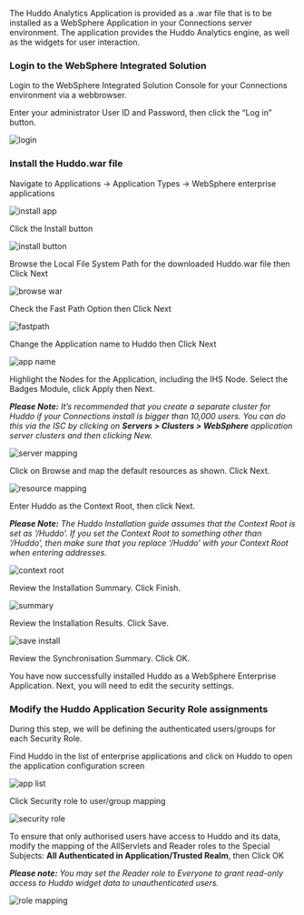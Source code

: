 The Huddo Analytics Application is provided as a .war file that is to be installed as a WebSphere Application in your Connections server environment.
The application provides the Huddo Analytics engine, as well as the widgets for user interaction.

### Login to the WebSphere Integrated Solution

Login to the WebSphere Integrated Solution Console for your Connections environment via a webbrowser.

Enter your administrator User ID and Password, then click the “Log in” button.

![login](/assets/badges/install/app/WAS_Console_login.png)

### Install the Huddo.war file

Navigate to Applications → Application Types → WebSphere enterprise applications

![install app](/assets/badges/install/app/install_app.png)

Click the Install button

![install button](/assets/badges/install/app/install_button.png)

Browse the Local File System Path for the downloaded Huddo.war file then Click Next

![browse war](/assets/badges/install/app/browse_war.png)

Check the Fast Path Option then Click Next

![fastpath](/assets/badges/install/app/fastpath.png)

Change the Application name to Huddo then Click Next

![app name](/assets/badges/install/app/app_name.png)

Highlight the Nodes for the Application, including the IHS Node. Select the Badges Module, click Apply then Next.

**_Please Note:_** _It’s recommended that you create a separate cluster for Huddo if your Connections install is bigger than 10,000 users. You can do this via the ISC by clicking on_ **_Servers > Clusters > WebSphere_** _application server clusters and then clicking New._

![server mapping](/assets/badges/install/app/server_mapping.png)

Click on Browse and map the default resources as shown. Click Next.
<!--- //cluster??? -->
![resource mapping](/assets/badges/install/app/resource_mapping.png)

Enter Huddo as the Context Root, then click Next.

**_Please Note:_** _The Huddo Installation guide assumes that the Context Root is set as ‘/Huddo’. If you set the Context Root to something other than ‘/Huddo’, then make sure that you replace ‘/Huddo’ with your Context Root when entering addresses._

![context root](/assets/badges/install/app/context_root.png)

Review the Installation Summary. Click Finish.

![summary](/assets/badges/install/app/summary.png)

Review the Installation Results. Click Save.

![save install](/assets/badges/install/app/save_install.png)

Review the Synchronisation Summary. Click OK.

You have now successfully installed Huddo as a WebSphere Enterprise Application. Next, you will need to edit the security settings.


### Modify the Huddo Application Security Role assignments

During this step, we will be defining the authenticated users/groups for each Security Role.

Find Huddo in the list of enterprise applications and click on Huddo to open the application configuration screen

![app list](/assets/badges/install/app/kudos_app_list.png)

Click Security role to user/group mapping

![security role](/assets/badges/install/app/security_role_link.png)

To ensure that only authorised users have access to Huddo and its data, modify the mapping of the AllServlets and Reader roles to the Special Subjects: **All Authenticated in Application/Trusted Realm**, then Click OK

**_Please note:_** _You may set the Reader role to Everyone to grant read-only access to Huddo widget data to unauthenticated users._

![role mapping](/assets/badges/install/app/role_mapping.png)

